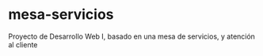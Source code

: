 # mesa-servicios
Proyecto de Desarrollo Web I, basado en una mesa de servicios, y atención al cliente
